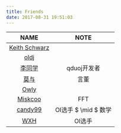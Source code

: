 ```yaml
---
title: Friends
date: 2017-08-31 19:51:03
---
```

| NAME | NOTE |
|:-------------:|:-------------:|
| [Keith Schwarz](http://www.keithschwarz.com/)      | |
| [oldj](https://oldj.net/)     | |
| [李同学](https://virusdefender.net/) | qduoj开发者 |
| [莫与](http://dongshuyan.top/) | 言董 |
| [Owly](http://owly.space/blog/amazing) | |
| [Miskcoo](http://blog.miskcoo.com/) | FFT |
| [candy99](http://www.cnblogs.com/candy99/) | OI选手 $ \mid $ 数学|
| [WXH](http://blog.csdn.net/wxh010910) | OI选手 |

